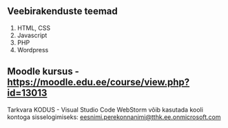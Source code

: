 ## Veebirakenduste teemad
1. HTML, CSS
2. Javascript
3. PHP
4. Wordpress

  ## Moodle kursus - https://moodle.edu.ee/course/view.php?id=13013

  Tarkvara KODUS - Visual Studio Code
  WebStorm võib kasutada kooli kontoga sisselogimiseks: eesnimi.perekonnanimi@tthk.ee.onmicrosoft.com
